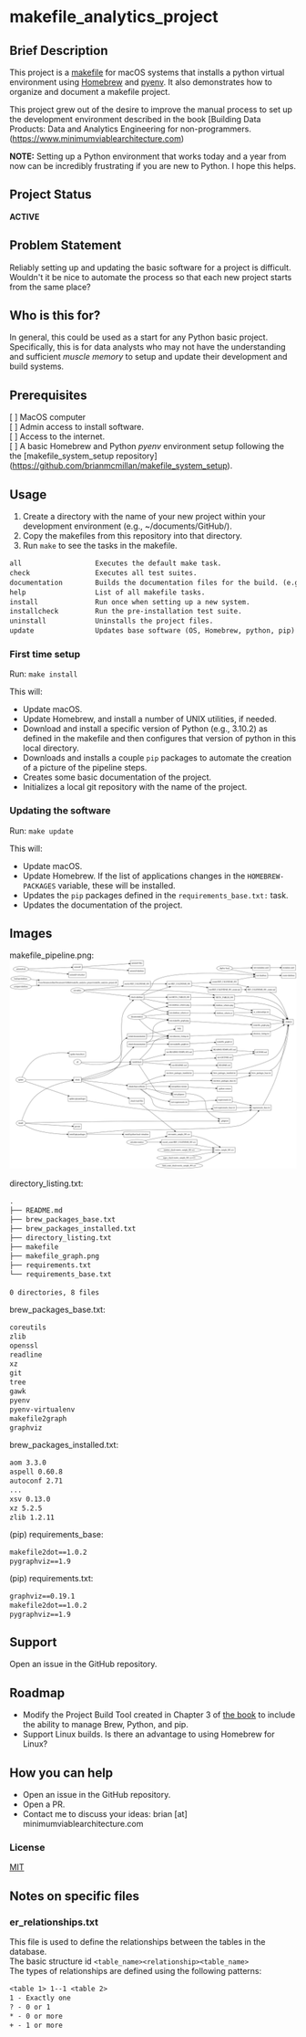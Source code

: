 # makefile_analytics_project
## Brief Description
This project is a [makefile](https://www.gnu.org/software/make/) for macOS systems that installs a python virtual environment using [Homebrew](https://brew.sh) and [pyenv](https://github.com/pyenv/pyenv). It also demonstrates how to organize and document a makefile project. 

This project grew out of the desire to improve the manual process to set up the development environment described in the book [Building Data Products: Data and Analytics Engineering for non-programmers.(https://www.minimumviablearchitecture.com)

**NOTE:** Setting up a Python environment that works today and a year from now can be incredibly frustrating if you are new to Python. I hope this helps.
 
## Project Status
**ACTIVE**
 
## Problem Statement
Reliably setting up and updating the basic software for a project is difficult. Wouldn't it be nice to automate the process so that each new project starts from the same place?

## Who is this for?
In general, this could be used as a start for any Python basic project. Specifically, this is for data analysts who may not have the understanding and sufficient *muscle memory* to setup and update their development and build systems. 
 
## Prerequisites
[ ] MacOS computer  
[ ] Admin access to install software.  
[ ] Access to the internet.  
[ ] A basic Homebrew and Python *pyenv* environment setup following the the [makefile_system_setup repository] (https://github.com/brianmcmillan/makefile_system_setup).
 
## Usage
1. Create a directory with the name of your new project within your development environment (e.g., ~/documents/GitHub/).
1. Copy the makefiles from this repository into that directory.
1. Run `make` to see the tasks in the makefile.

```makefile
all                  Executes the default make task.
check                Executes all test suites.
documentation        Builds the documentation files for the build. (e.g. schema docs, data flow diagrams)
help                 List of all makefile tasks.
install              Run once when setting up a new system.
installcheck         Run the pre-installation test suite.
uninstall            Uninstalls the project files.
update               Updates base software (OS, Homebrew, python, pip)
```
 
### First time setup
Run: `make install`

This will:
- Update macOS.
- Update Homebrew, and install a number of UNIX utilities, if needed.
- Download and install a specific version of Python (e.g., 3.10.2) as defined in the makefile and then configures that version of python in this local directory.
- Downloads and installs a couple `pip` packages to automate the creation of a picture of the pipeline steps.
- Creates some basic documentation of the project.
- Initializes a local git repository with the name of the project. 
 
### Updating the software
Run: `make update`

This will:
- Update macOS.
- Update Homebrew. If the list of applications changes in the `HOMEBREW-PACKAGES` variable, these will be installed.
- Updates the `pip` packages defined in the `requirements_base.txt:` task.
- Updates the documentation of the project.
 
## Images
makefile_pipeline.png:
![Makefile pipeline](makefile_graph.png)

directory_listing.txt:
```
.
├── README.md
├── brew_packages_base.txt
├── brew_packages_installed.txt
├── directory_listing.txt
├── makefile
├── makefile_graph.png
├── requirements.txt
└── requirements_base.txt

0 directories, 8 files
```
brew_packages_base.txt:
```text
coreutils
zlib
openssl
readline
xz
git
tree
gawk
pyenv
pyenv-virtualenv
makefile2graph
graphviz
```

brew_packages_installed.txt:
```text
aom 3.3.0
aspell 0.60.8
autoconf 2.71
...
xsv 0.13.0
xz 5.2.5
zlib 1.2.11
```

(pip) requirements_base:
```
makefile2dot==1.0.2
pygraphviz==1.9
```

(pip) requirements.txt:
```
graphviz==0.19.1
makefile2dot==1.0.2
pygraphviz==1.9
```

## Support
Open an issue in the GitHub repository.
 
## Roadmap
- Modify the Project Build Tool created in Chapter 3 of [the book](https://www.minimumviablearchitecture.com) to include the ability to manage Brew, Python, and pip. 
- Support Linux builds. Is there an advantage to using Homebrew for Linux?
 
## How you can help
- Open an issue in the GitHub repository.
- Open a PR.
- Contact me to discuss your ideas: brian [at] minimumviablearchitecture.com
 
### License
[MIT](LICENSE.md)

## Notes on specific files
### er_relationships.txt
This file is used to define the relationships between the tables in the database.  
The basic structure id `<table_name><relationship><table_name>`  
The types of relationships are defined using the following patterns:  

```
<table 1> 1--1 <table 2>
1 - Exactly one
? - 0 or 1
* - 0 or more
+ - 1 or more
```


